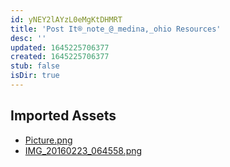 ```yaml
---
id: yNEY2lAYzL0eMgKtDHMRT
title: 'Post It®_note_@_medina,_ohio Resources'
desc: ''
updated: 1645225706377
created: 1645225706377
stub: false
isDir: true
---
```

## Imported Assets
- [Picture.png](/assets/picture-KJdjvrHdjcNC.png)
- [IMG_20160223_064558.png](/assets/img_20160223_064558-ABZnpFYfHSjD.png)
